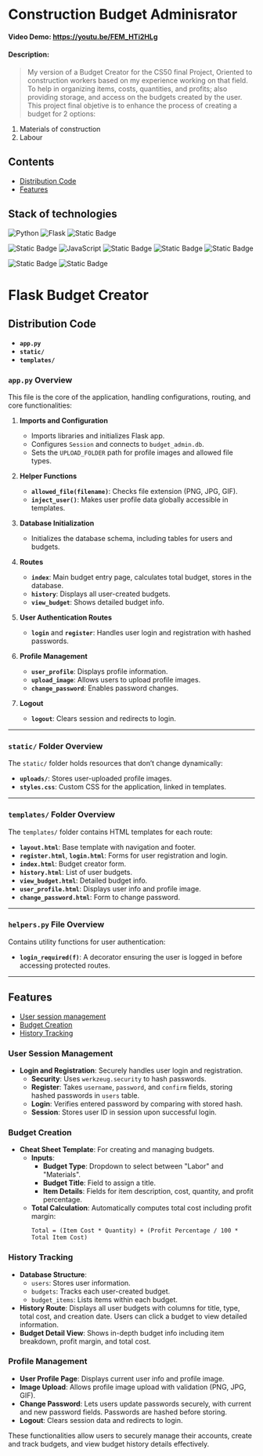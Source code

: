 # Construction Budget Adminisrator

#### Video Demo: <https://youtu.be/FEM_HTi2HLg>

#### Description:

>My version of a Budget Creator for the CS50 final Project, Oriented to construction workers based on my experience working on that field. To help in organizing items, costs, quantities, and profits; also providing storage, and access on the budgets created by the user. This project final objetive is to enhance the process of creating a budget for 2 options: 
1. Materials of construction
2. Labour 


## Contents
- [Distribution Code](#distribution-code)
- [Features](#features)

## Stack of technologies
![Python](https://img.shields.io/badge/Python-3776AB?style=for-the-badge&logo=python&logoColor=white)
![Flask](https://img.shields.io/badge/Flask-000000?style=for-the-badge&logo=flask&logoColor=white)
![Static Badge](https://img.shields.io/badge/SQL-brightgreen?style=for-the-badge&logo=sqlite&logoColor=white&color=%237a0707)

![Static Badge](https://img.shields.io/badge/bootstrap-logo?style=for-the-badge&logo=bootstrap&logoColor=black&color=%237952B3)
![JavaScript](https://img.shields.io/badge/JavaScript-F7DF1E?style=for-the-badge&logo=javascript&logoColor=black)
![Static Badge](https://img.shields.io/badge/html-logo?style=for-the-badge&logo=html5&logoColor=black&color=%23E34F26)
![Static Badge](https://img.shields.io/badge/css3-logo?style=for-the-badge&logo=css3&logoColor=black&color=%231572B6)
![Static Badge](https://img.shields.io/badge/jinja-logo?style=for-the-badge&logo=jinja&logoColor=black&color=white)


![Static Badge](https://img.shields.io/badge/git-logo?style=for-the-badge&logo=git&logoColor=black&color=%23F05032)
![Static Badge](https://img.shields.io/badge/github-logo?style=for-the-badge&logo=github&logoColor=black&color=white)





# Flask Budget Creator

## Distribution Code

- **`app.py`**
- **`static/`**
- **`templates/`**

### `app.py` Overview

This file is the core of the application, handling configurations, routing, and core functionalities:

1. **Imports and Configuration**
   - Imports libraries and initializes Flask app.
   - Configures `Session` and connects to `budget_admin.db`.
   - Sets the `UPLOAD_FOLDER` path for profile images and allowed file types.

2. **Helper Functions**
   - **`allowed_file(filename)`**: Checks file extension (PNG, JPG, GIF).
   - **`inject_user()`**: Makes user profile data globally accessible in templates.

3. **Database Initialization**
   - Initializes the database schema, including tables for users and budgets.

4. **Routes**
   - **`index`**: Main budget entry page, calculates total budget, stores in the database.
   - **`history`**: Displays all user-created budgets.
   - **`view_budget`**: Shows detailed budget info.

5. **User Authentication Routes**
   - **`login`** and **`register`**: Handles user login and registration with hashed passwords.

6. **Profile Management**
   - **`user_profile`**: Displays profile information.
   - **`upload_image`**: Allows users to upload profile images.
   - **`change_password`**: Enables password changes.

7. **Logout**
   - **`logout`**: Clears session and redirects to login.

---

### `static/` Folder Overview

The `static/` folder holds resources that don’t change dynamically:

- **`uploads/`**: Stores user-uploaded profile images.
- **`styles.css`**: Custom CSS for the application, linked in templates.

---

### `templates/` Folder Overview

The `templates/` folder contains HTML templates for each route:

- **`layout.html`**: Base template with navigation and footer.
- **`register.html`**, **`login.html`**: Forms for user registration and login.
- **`index.html`**: Budget creator form.
- **`history.html`**: List of user budgets.
- **`view_budget.html`**: Detailed budget info.
- **`user_profile.html`**: Displays user info and profile image.
- **`change_password.html`**: Form to change password.

---

### `helpers.py` File Overview

Contains utility functions for user authentication:

- **`login_required(f)`**: A decorator ensuring the user is logged in before accessing protected routes.

---
## Features
- [User session management](#user-session-management )
- [Budget Creation](#budget-creation)
- [History Tracking](#history-tracking)



### User Session Management
- **Login and Registration**: Securely handles user login and registration.
  - **Security**: Uses `werkzeug.security` to hash passwords.
  - **Register**: Takes `username`, `password`, and `confirm` fields, storing hashed passwords in `users` table.
  - **Login**: Verifies entered password by comparing with stored hash.
  - **Session**: Stores user ID in session upon successful login.

### Budget Creation
- **Cheat Sheet Template**: For creating and managing budgets.
  - **Inputs**:
    - **Budget Type**: Dropdown to select between "Labor" and "Materials".
    - **Budget Title**: Field to assign a title.
    - **Item Details**: Fields for item description, cost, quantity, and profit percentage.
  - **Total Calculation**: Automatically computes total cost including profit margin:
    ```
    Total = (Item Cost * Quantity) + (Profit Percentage / 100 * Total Item Cost)
    ```

### History Tracking
- **Database Structure**:
  - `users`: Stores user information.
  - `budgets`: Tracks each user-created budget.
  - `budget_items`: Lists items within each budget.
- **History Route**: Displays all user budgets with columns for title, type, total cost, and creation date. Users can click a budget to view detailed information.
- **Budget Detail View**: Shows in-depth budget info including item breakdown, profit margin, and total cost.

### Profile Management
- **User Profile Page**: Displays current user info and profile image.
- **Image Upload**: Allows profile image upload with validation (PNG, JPG, GIF).
- **Change Password**: Lets users update passwords securely, with current and new password fields. Passwords are hashed before storing.
- **Logout**: Clears session data and redirects to login.

These functionalities allow users to securely manage their accounts, create and track budgets, and view budget history details effectively.
